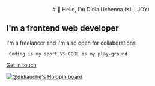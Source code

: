 <center> # 👋 Hello, I’m Didia Uchenna (KILLJOY) </center>
 
## I'm a frontend web developer 

I'm a freelancer and I'm also open for collaborations 

` Coding is my sport VS CODE is my play-ground`

 [Get in touch](https://linktr.ee/didiauche)


[![@didiauche's Holopin board](https://holopin.me/didiauche)](https://holopin.io/@didiauche)
<!---
D-KILLJOY/D-KILLJOY is a ✨ special ✨ repository because its `README.md` (this file) appears on your GitHub profile.
You can click the Preview link to take a look at your changes.
--->
